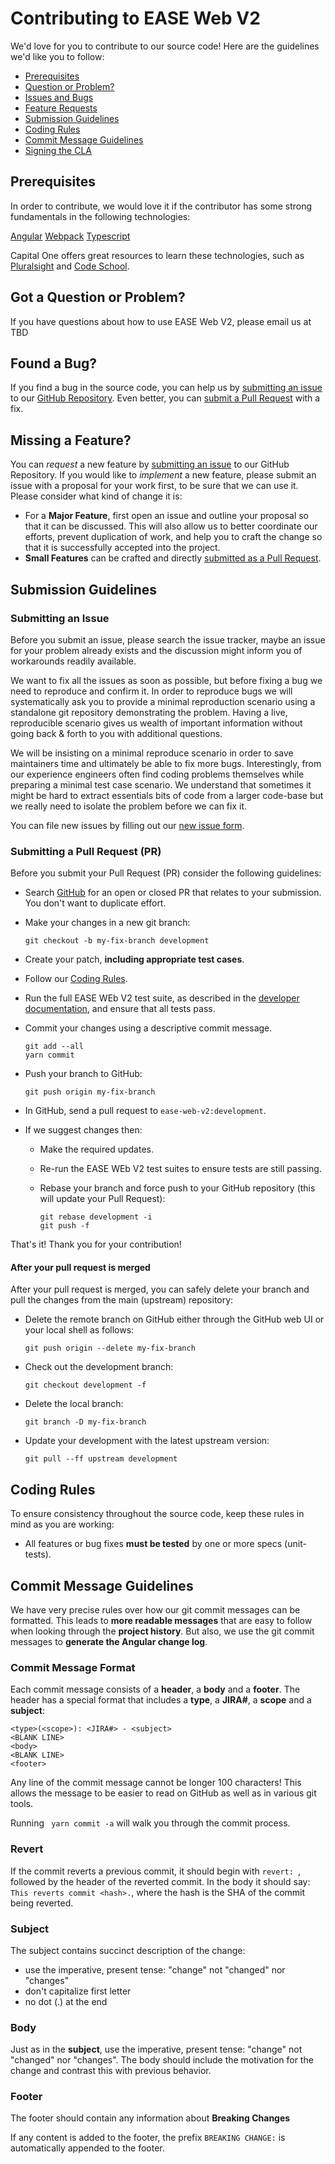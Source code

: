 # Contributing to EASE Web V2

We'd love for you to contribute to our source code! Here are the guidelines we'd like you to follow:

 - [Prerequisites](#prerequisites)
 - [Question or Problem?](#question)
 - [Issues and Bugs](#issue)
 - [Feature Requests](#feature)
 - [Submission Guidelines](#submit)
 - [Coding Rules](#rules)
 - [Commit Message Guidelines](#commit)
 - [Signing the CLA](#cla)

## <a name="prerequisites"></a> Prerequisites

In order to contribute, we would love it if the contributor has some strong fundamentals in the following technologies:

<a href="https://angular.io/docs/ts/latest/">Angular</a>
<a href="https://webpack.js.org/configuration/">Webpack</a>
<a href="https://www.typescriptlang.org/docs/tutorial.html">Typescript</a>

Capital One offers great resources to learn these technologies, such as [Pluralsight][pluralsight] and [Code School][codeschool].

## <a name="question"></a> Got a Question or Problem?

If you have questions about how to use EASE Web V2, please email us at TBD

## <a name="issue"></a> Found a Bug?
If you find a bug in the source code, you can help us by
[submitting an issue](#submit-issue) to our [GitHub Repository][github]. Even better, you can
[submit a Pull Request](#submit-pr) with a fix.

## <a name="feature"></a> Missing a Feature?
You can *request* a new feature by [submitting an issue](#submit-issue) to our GitHub
Repository. If you would like to *implement* a new feature, please submit an issue with
a proposal for your work first, to be sure that we can use it.
Please consider what kind of change it is:

* For a **Major Feature**, first open an issue and outline your proposal so that it can be
discussed. This will also allow us to better coordinate our efforts, prevent duplication of work,
and help you to craft the change so that it is successfully accepted into the project.
* **Small Features** can be crafted and directly [submitted as a Pull Request](#submit-pr).

## <a name="submit"></a> Submission Guidelines

### <a name="submit-issue"></a> Submitting an Issue

Before you submit an issue, please search the issue tracker, maybe an issue for your problem already exists and the discussion might inform you of workarounds readily available.

We want to fix all the issues as soon as possible, but before fixing a bug we need to reproduce and confirm it.
In order to reproduce bugs we will systematically ask you to provide a minimal reproduction scenario using a standalone git repository demonstrating the problem.
Having a live, reproducible scenario gives us wealth of important information without going back & forth to you with additional questions.

We will be insisting on a minimal reproduce scenario in order to save maintainers time and ultimately be able to fix more bugs.
Interestingly, from our experience engineers often find coding problems themselves while preparing a minimal test case scenario.
We understand that sometimes it might be hard to extract essentials bits of code from a larger code-base but we really need to isolate the problem before we can fix it.

You can file new issues by filling out our [new issue form][new-issue-form].


### <a name="submit-pr"></a> Submitting a Pull Request (PR)
Before you submit your Pull Request (PR) consider the following guidelines:

* Search [GitHub](https://github.kdc.capitalone.com/ease-ui/ease-web-v2/pulls) for an open or closed PR
  that relates to your submission. You don't want to duplicate effort.
* Make your changes in a new git branch:

     ```shell
     git checkout -b my-fix-branch development
     ```

* Create your patch, **including appropriate test cases**.
* Follow our [Coding Rules](#rules).
* Run the full EASE WEb V2 test suite, as described in the [developer documentation][dev-doc],
  and ensure that all tests pass.
* Commit your changes using a descriptive commit message.

     ```shell
     git add --all
     yarn commit
     ```

* Push your branch to GitHub:

    ```shell
    git push origin my-fix-branch
    ```

* In GitHub, send a pull request to `ease-web-v2:development`.
* If we suggest changes then:
  * Make the required updates.
  * Re-run the EASE WEb V2 test suites to ensure tests are still passing.
  * Rebase your branch and force push to your GitHub repository (this will update your Pull Request):

    ```shell
    git rebase development -i
    git push -f
    ```

That's it! Thank you for your contribution!

#### After your pull request is merged

After your pull request is merged, you can safely delete your branch and pull the changes
from the main (upstream) repository:

* Delete the remote branch on GitHub either through the GitHub web UI or your local shell as follows:

    ```shell
    git push origin --delete my-fix-branch
    ```

* Check out the development branch:

    ```shell
    git checkout development -f
    ```

* Delete the local branch:

    ```shell
    git branch -D my-fix-branch
    ```

* Update your development with the latest upstream version:

    ```shell
    git pull --ff upstream development
    ```

## <a name="rules"></a> Coding Rules
To ensure consistency throughout the source code, keep these rules in mind as you are working:

* All features or bug fixes **must be tested** by one or more specs (unit-tests).

## <a name="commit"></a> Commit Message Guidelines

We have very precise rules over how our git commit messages can be formatted.  This leads to **more
readable messages** that are easy to follow when looking through the **project history**.  But also,
we use the git commit messages to **generate the Angular change log**.

### Commit Message Format
Each commit message consists of a **header**, a **body** and a **footer**.  The header has a special
format that includes a **type**, a **JIRA#**, a **scope** and a **subject**:

```
<type>(<scope>): <JIRA#> - <subject>
<BLANK LINE>
<body>
<BLANK LINE>
<footer>
```

Any line of the commit message cannot be longer 100 characters! This allows the message to be easier
to read on GitHub as well as in various git tools.


Running ` yarn commit -a` will walk you through the commit process.


### Revert
If the commit reverts a previous commit, it should begin with `revert: `, followed by the header of the reverted commit. In the body it should say: `This reverts commit <hash>.`, where the hash is the SHA of the commit being reverted.

### Subject
The subject contains succinct description of the change:

* use the imperative, present tense: "change" not "changed" nor "changes"
* don't capitalize first letter
* no dot (.) at the end

### Body
Just as in the **subject**, use the imperative, present tense: "change" not "changed" nor "changes".
The body should include the motivation for the change and contrast this with previous behavior.

### Footer
The footer should contain any information about **Breaking Changes**

If any content is added to the footer, the prefix `BREAKING CHANGE:` is automatically appended to the footer.

[pluralsight]: https://pulse.kdc.capitalone.com/docs/DOC-143657
[codeschool]: https://pulse.kdc.capitalone.com/docs/DOC-146806
[new-issue-form]: https://github.kdc.capitalone.com/ease-ui/ease-web-v2/issues/new
[dev-doc]: https://github.kdc.capitalone.com/ease-ui/ease-web-v2/development/DEVELOPER.md
[github]: https://github.kdc.capitalone.com/ease-ui/ease-web-v2
